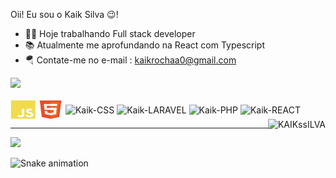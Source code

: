 Oii! Eu sou o Kaik Silva 😉! 

- 🐱‍👤 Hoje trabalhando Full stack developer
- 📚 Atualmente me aprofundando na React com Typescript
- 🪂 Contate-me no e-mail : kaikrochaa0@gmail.com

<div>
  <a href="https://github.com/KaikSilva">
  <img height="200em" src="https://github-readme-stats.vercel.app/api?username=KaikSilva&show_icons=true&theme=dark&include_all_commits=true&count_private=true"/>
  </a>
</div>
  
 <div style="display: inline_block"><br>
  <img align="center" alt="Kaik-Js" height="30" width="40" src="https://raw.githubusercontent.com/devicons/devicon/master/icons/javascript/javascript-plain.svg">
  <img align="center" alt="Kaik-HTML" height="30" width="40" src="https://raw.githubusercontent.com/devicons/devicon/master/icons/html5/html5-original.svg">
  <img align="center" alt="Kaik-CSS" height="30" width="40" src="https://cdn.jsdelivr.net/gh/devicons/devicon/icons/css3/css3-original.svg" />
  <img align="center" alt="Kaik-LARAVEL" height="30" width="40" src="https://cdn.jsdelivr.net/gh/devicons/devicon/icons/laravel/laravel-plain-wordmark.svg" />
  <img align="center" alt="Kaik-PHP" height="30" width="40" src="https://cdn.jsdelivr.net/gh/devicons/devicon/icons/php/php-plain.svg" />
  <img align="center" alt="Kaik-REACT" height="30" width="40" src="https://cdn.jsdelivr.net/gh/devicons/devicon/icons/react/react-original.svg" />

   
  <img align="right" alt="KAIKssILVA" src="https://media.tenor.com/images/d1d7f6ef9cf24497a9d61b0a83a0f50e/tenor.gif">
</div>
  
  <hr>
  
  <div> 
  <a href="https://instagram.com/kaik_silvaks" target="_blank"><img src="https://img.shields.io/badge/-Instagram-%23E4405F?style=for-the-badge&logo=instagram&logoColor=white" target="_blank"></a>

  
![Snake animation](https://github.com/KaikSilva/KaikSilva/blob/output/github-contribution-grid-snake.svg)
